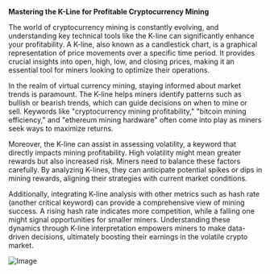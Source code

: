 **Mastering the K-Line for Profitable Cryptocurrency Mining**

The world of cryptocurrency mining is constantly evolving, and understanding key technical tools like the K-line can significantly enhance your profitability. A K-line, also known as a candlestick chart, is a graphical representation of price movements over a specific time period. It provides crucial insights into open, high, low, and closing prices, making it an essential tool for miners looking to optimize their operations.

In the realm of virtual currency mining, staying informed about market trends is paramount. The K-line helps miners identify patterns such as bullish or bearish trends, which can guide decisions on when to mine or sell. Keywords like "cryptocurrency mining profitability," "bitcoin mining efficiency," and "ethereum mining hardware" often come into play as miners seek ways to maximize returns.

Moreover, the K-line can assist in assessing volatility, a keyword that directly impacts mining profitability. High volatility might mean greater rewards but also increased risk. Miners need to balance these factors carefully. By analyzing K-lines, they can anticipate potential spikes or dips in mining rewards, aligning their strategies with current market conditions.

Additionally, integrating K-line analysis with other metrics such as hash rate (another critical keyword) can provide a comprehensive view of mining success. A rising hash rate indicates more competition, while a falling one might signal opportunities for smaller miners. Understanding these dynamics through K-line interpretation empowers miners to make data-driven decisions, ultimately boosting their earnings in the volatile crypto market.

![Image](https://github.com/user-attachments/assets/31692037-0104-4703-abd1-696b6a7dd41b)